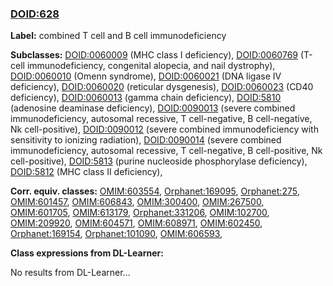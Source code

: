 
### [DOID:628](http://purl.obolibrary.org/obo/DOID_628)
**Label:** combined T cell and B cell immunodeficiency

**Subclasses:** [DOID:0060009](http://purl.obolibrary.org/obo/DOID_0060009) (MHC class I deficiency), [DOID:0060769](http://purl.obolibrary.org/obo/DOID_0060769) (T-cell immunodeficiency, congenital alopecia, and nail dystrophy), [DOID:0060010](http://purl.obolibrary.org/obo/DOID_0060010) (Omenn syndrome), [DOID:0060021](http://purl.obolibrary.org/obo/DOID_0060021) (DNA ligase IV deficiency), [DOID:0060020](http://purl.obolibrary.org/obo/DOID_0060020) (reticular dysgenesis), [DOID:0060023](http://purl.obolibrary.org/obo/DOID_0060023) (CD40 deficiency), [DOID:0060013](http://purl.obolibrary.org/obo/DOID_0060013) (gamma chain deficiency), [DOID:5810](http://purl.obolibrary.org/obo/DOID_5810) (adenosine deaminase deficiency), [DOID:0090013](http://purl.obolibrary.org/obo/DOID_0090013) (severe combined immunodeficiency, autosomal recessive, T cell-negative, B cell-negative, Nk cell-positive), [DOID:0090012](http://purl.obolibrary.org/obo/DOID_0090012) (severe combined immunodeficiency with sensitivity to ionizing radiation), [DOID:0090014](http://purl.obolibrary.org/obo/DOID_0090014) (severe combined immunodeficiency, autosomal recessive, T cell-negative, B cell-positive, Nk cell-positive), [DOID:5813](http://purl.obolibrary.org/obo/DOID_5813) (purine nucleoside phosphorylase deficiency), [DOID:5812](http://purl.obolibrary.org/obo/DOID_5812) (MHC class II deficiency), 

**Corr. equiv. classes:** [OMIM:603554](http://purl.obolibrary.org/obo/OMIM_603554), [Orphanet:169095](http://www.orpha.net/ORDO/Orphanet_169095), [Orphanet:275](http://www.orpha.net/ORDO/Orphanet_275), [OMIM:601457](http://purl.obolibrary.org/obo/OMIM_601457), [OMIM:606843](http://purl.obolibrary.org/obo/OMIM_606843), [OMIM:300400](http://purl.obolibrary.org/obo/OMIM_300400), [OMIM:267500](http://purl.obolibrary.org/obo/OMIM_267500), [OMIM:601705](http://purl.obolibrary.org/obo/OMIM_601705), [OMIM:613179](http://purl.obolibrary.org/obo/OMIM_613179), [Orphanet:331206](http://www.orpha.net/ORDO/Orphanet_331206), [OMIM:102700](http://purl.obolibrary.org/obo/OMIM_102700), [OMIM:209920](http://purl.obolibrary.org/obo/OMIM_209920), [OMIM:604571](http://purl.obolibrary.org/obo/OMIM_604571), [OMIM:608971](http://purl.obolibrary.org/obo/OMIM_608971), [OMIM:602450](http://purl.obolibrary.org/obo/OMIM_602450), [Orphanet:169154](http://www.orpha.net/ORDO/Orphanet_169154), [Orphanet:101090](http://www.orpha.net/ORDO/Orphanet_101090), [OMIM:606593](http://purl.obolibrary.org/obo/OMIM_606593), 

**Class expressions from DL-Learner:**

No results from DL-Learner...



